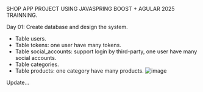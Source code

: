 SHOP APP PROJECT USING JAVASPRING BOOST + AGULAR 2025 TRAINNING.

Day 01: Create database and design the system.
+ Table users.
+ Table tokens: one user have many tokens.
+ Table social_accounts: support login by third-party, one user have many social accounts.
+ Table categories.
+ Table products: one category have many products.
![image](https://github.com/user-attachments/assets/32f183a0-6481-4f76-a6a9-f421de1d5953)

Update...

